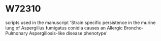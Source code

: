 # W72310
scripts used in the manuscript 'Strain specific persistence in the murine lung of Aspergillus fumigatus conidia causes an Allergic Broncho-Pulmonary Aspergillosis-like disease phenotype' 
